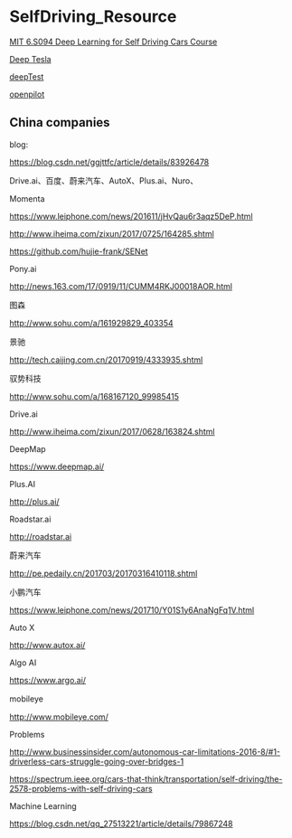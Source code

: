 # SelfDriving_Resource

[MIT 6.S094 Deep Learning for Self Driving Cars Course](http://selfdrivingcars.mit.edu)

[Deep Tesla](https://github.com/lexfridman/deeptesla)

[deepTest](https://github.com/deeplearningTest/deepTest)

[openpilot](https://github.com/commaai/openpilot)

## China companies

blog:

https://blog.csdn.net/ggjttfc/article/details/83926478

Drive.ai、百度、蔚来汽车、AutoX、Plus.ai、Nuro、

Momenta

https://www.leiphone.com/news/201611/jHvQau6r3aqz5DeP.html

http://www.iheima.com/zixun/2017/0725/164285.shtml

https://github.com/hujie-frank/SENet


Pony.ai

http://news.163.com/17/0919/11/CUMM4RKJ00018AOR.html

图森

http://www.sohu.com/a/161929829_403354

景驰

http://tech.caijing.com.cn/20170919/4333935.shtml

驭势科技

http://www.sohu.com/a/168167120_99985415

Drive.ai

http://www.iheima.com/zixun/2017/0628/163824.shtml

DeepMap 

https://www.deepmap.ai/ 

Plus.AI 

http://plus.ai/ 

Roadstar.ai 

http://roadstar.ai 

蔚来汽车

http://pe.pedaily.cn/201703/20170316410118.shtml

小鹏汽车

https://www.leiphone.com/news/201710/Y01S1y6AnaNgFq1V.html

Auto X

http://www.autox.ai/ 

Algo AI

https://www.argo.ai/ 

mobileye　

http://www.mobileye.com/

Problems

http://www.businessinsider.com/autonomous-car-limitations-2016-8/#1-driverless-cars-struggle-going-over-bridges-1

https://spectrum.ieee.org/cars-that-think/transportation/self-driving/the-2578-problems-with-self-driving-cars



Machine Learning

https://blog.csdn.net/qq_27513221/article/details/79867248
